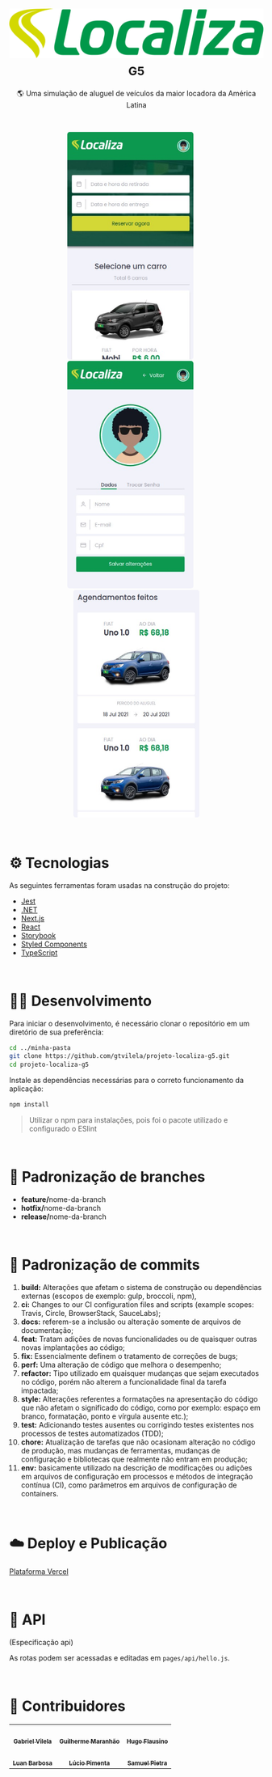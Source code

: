 <h1 align="center">
  <img alt="" src="./public/assets/logo-green.svg" />
  <small>G5</small>
</h1>

<p align="center">🌎 Uma simulação de aluguel de veículos da maior locadora da América Latina</p>

<br />

<p align="center">
  <kbd>
    <img width="250" style="border-radius: 5px" height="450" src="./public/assets/rent-a-car.jpeg" alt="Intro">
  </kbd>
  &nbsp;&nbsp;&nbsp;&nbsp;
  <kbd>
    <img width="250" style="border-radius: 5px" height="450" src="./public/assets/profile.jpeg" alt="Register adopt">
  </kbd>
  &nbsp;&nbsp;&nbsp;&nbsp;
  <kbd>
    <img width="250" style="border-radius: 5px" height="450" src="./public/assets/schedules.jpeg" alt="Chat">
  </kbd>
</p>

<br />

# ⚙️ Tecnologias

As seguintes ferramentas foram usadas na construção do projeto:

- [Jest](https://jestjs.io/)
- [.NET](https://dotnet.microsoft.com/)
- [Next.js](https://nextjs.org/)
- [React](https://pt-br.reactjs.org/)
- [Storybook](https://storybook.js.org/)
- [Styled Components](https://styled-components.com/)
- [TypeScript](https://www.typescriptlang.org/)

<br />

# 👨‍💻 Desenvolvimento

Para iniciar o desenvolvimento, é necessário clonar o repositório em um diretório de sua preferência:

```bash
cd ../minha-pasta
git clone https://github.com/gtvilela/projeto-localiza-g5.git
cd projeto-localiza-g5
```

Instale as dependências necessárias para o correto funcionamento da aplicação:

```bash
npm install
```

> Utilizar o npm para instalações, pois foi o pacote utilizado e configurado o ESlint

<br />

# 📝 Padronização de branches

<ul>
  <li><strong>feature/</strong>nome-da-branch</li>
  <li><strong>hotfix/</strong>nome-da-branch</li>
  <li><strong>release/</strong>nome-da-branch</li>
</ul>

<br />

# 📝 Padronização de commits

1. <strong>build:</strong> Alterações que afetam o sistema de construção ou dependências externas (escopos de exemplo: gulp, broccoli, npm),
2. <strong>ci:</strong> Changes to our CI configuration files and scripts (example scopes: Travis, Circle, BrowserStack, SauceLabs);
3. <strong>docs:</strong> referem-se a inclusão ou alteração somente de arquivos de documentação;
4. <strong>feat:</strong> Tratam adições de novas funcionalidades ou de quaisquer outras novas implantações ao código;
5. <strong>fix:</strong> Essencialmente definem o tratamento de correções de bugs;
6. <strong>perf:</strong> Uma alteração de código que melhora o desempenho;
7. <strong>refactor:</strong> Tipo utilizado em quaisquer mudanças que sejam executados no código, porém não alterem a funcionalidade final da tarefa impactada;
8. <strong>style:</strong> Alterações referentes a formatações na apresentação do código que não afetam o significado do código, como por exemplo: espaço em branco, formatação, ponto e vírgula ausente etc.);
9. <strong>test:</strong> Adicionando testes ausentes ou corrigindo testes existentes nos processos de testes automatizados (TDD);
10. <strong>chore:</strong> Atualização de tarefas que não ocasionam alteração no código de produção, mas mudanças de ferramentas, mudanças de configuração e bibliotecas que realmente não entram em produção;
11. <strong>env:</strong> basicamente utilizado na descrição de modificações ou adições em arquivos de configuração em processos e métodos de integração contínua (CI), como parâmetros em arquivos de configuração de containers.

<br />

# ☁️ Deploy e Publicação

[Plataforma Vercel](https://vercel.com/new?utm_medium=default-template&filter=next.js&utm_source=create-next-app&utm_campaign=create-next-app-readme)

<br />

# 🧠 API

(Especificação api)

As rotas podem ser acessadas e editadas em `pages/api/hello.js`.

<br />

# 🧠 Contribuidores

<table>
  <tr>
    <td align="center"><a href="https://github.com/gtvilela"><img style="border-radius: 50%;" src="https://avatars.githubusercontent.com/gtvilela" width="100px;" alt=""/><br /><sub><b>Gabriel Vilela</b></sub></a><br /></td>
    <td align="center"><a href="https://github.com/GuiiMaranhao"><img style="border-radius: 50%;" src="https://avatars.githubusercontent.com/GuiiMaranhao" width="100px;" alt=""/><br /><sub><b>Guilherme Maranhão</b></sub></a><br /></td>
    <td align="center"><a href="https://github.com/hugoflaus"><img style="border-radius: 50%;" src="https://avatars.githubusercontent.com/hugoflaus" width="100px;" alt=""/><br /><sub><b>Hugo Flausino</b></sub></a><br /></td>
  </tr>
  <tr>
    <td align="center"><a href="https://github.com/LuanBarbosaA"><img style="border-radius: 50%; margin-top: 0.4em" src="https://avatars.githubusercontent.com/LuanBarbosaA" width="100px;" alt=""/><br /><sub><b>Luan Barbosa</b></sub></a><br /></td>
    <td align="center"><a href="https://github.com/lpsystemas"><img style="border-radius: 50%; margin-top: 0.4em" src="https://avatars.githubusercontent.com/lpsystemas" width="100px;" alt=""/><br /><sub><b>Lúcio Pimenta</b></sub></a><br /></td>
    <td align="center"><a href="https://github.com/samuelpietra"><img style="border-radius: 50%; margin-top: 0.4em" src="https://avatars.githubusercontent.com/samuelpietra" width="100px;" alt=""/><br /><sub><b>Samuel Pietra</b></sub></a><br /></td>

  </tr>
</table>
